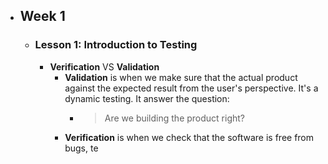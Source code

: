 - ## Week 1
	- ### Lesson 1: Introduction to Testing
		- **Verification** VS **Validation**
			- **Validation** is when we make sure that the actual product against the expected result from the user's perspective. It's a dynamic testing. It answer the question:
				- > Are we building the product right?
			- **Verification** is when we check that the software is free from bugs, te